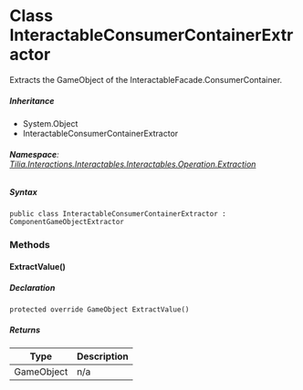 # Class InteractableConsumerContainerExtractor

Extracts the GameObject of the InteractableFacade.ConsumerContainer.

##### Inheritance

* System.Object
* InteractableConsumerContainerExtractor

###### **Namespace**: [Tilia.Interactions.Interactables.Interactables.Operation.Extraction]

##### Syntax

```
public class InteractableConsumerContainerExtractor : ComponentGameObjectExtractor
```

### Methods

#### ExtractValue()

##### Declaration

```
protected override GameObject ExtractValue()
```

##### Returns

| Type | Description |
| --- | --- |
| GameObject | n/a |

[Tilia.Interactions.Interactables.Interactables.Operation.Extraction]: README.md